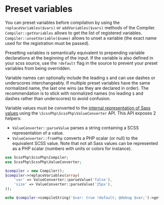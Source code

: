 # Preset variables

You can preset variables before compilation by using the `replaceVariables($vars)`
or `addVariables($vars)` methods of the Compiler. `Compiler::getVariables`
allows to get the list of registered variables. `Compiler::unsetVariable($name)`
allows to unset a variable (the exact name used for the registration must be
passed).

Presetting variables is semantically equivalent to prepending variable
declarations at the beginning of the input. If the variable is also defined in
your scss source, use the `!default` flag in the source to prevent your preset
variables from being overridden.

Variable names can optionally include the leading `$` and can use dashes or
underscores interchangeably. If multiple preset variables have the same
normalized name, the last one wins (as they are declared in order). The
recommendation is to stick with normalized names (no leading `$` and dashes
rather than underscores) to avoid confusion.

Variable values must be converted to the [internal representation of Sass values](./values.md)
using the `\ScssPhp\ScssPhp\ValueConverter` API. This API exposes 2 helpers:

- `ValueConverter::parseValue` parses a string containing a SCSS representation
  of a value.
- `ValueConverter::fromPhp` converts a PHP scalar (or null) to the equivalent
  SCSS value. Note that not all Sass values can be represented as a PHP scalar
  (numbers with units or colors for instance).

```php
use ScssPhp\ScssPhp\Compiler;
use ScssPhp\ScssPhp\ValueConverter;

$compiler = new Compiler();
$compiler->replaceVariables(array(
    'var' => ValueConverter::parseValue('false'),
    'size' => ValueConverter::parseValue('25px'),
));

echo $compiler->compileString('$var: true !default; @debug $var;')->getCss();
```
